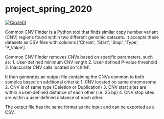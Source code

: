 # project_spring_2020

[![CircleCI](https://circleci.com/gh/biof309/project_spring_2020/tree/master.svg?style=shield)](https://circleci.com/gh/biof309/project_spring_2020/tree/master)

Common CNV Finder is a Python tool that finds similar copy number variant (CNV) regions found within two different genomic datasets. It accepts these datasets as CSV files with columns ['Chrom', 'Start', 'Stop', 'Type', 'P_Value'].

Common CNV Finder removes CNVs based on specific parameters, such as:
    1. User-defined minimum CNV length
    2. User-defined P-value threshold
    3. Inaccurate CNV calls located on 'chrM'.
    
It then generates an output file containing the CNVs common to both samples based on additional criteria:
     1. CNV located on same chromosome
     2. CNV is of same type (Deletion or Duplication)
     3. CNV start sites are within a user-defined distance of each other (i.e. 25 bp)
     4. CNV stop sites are within a user-defined distance of each other.
     
 The output file has the same format as the input and can be exported as a CSV.
